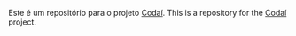 Este é um repositório para o projeto [Codaí](https://codai.growdev.com.br/).
This is a repository for the [Codaí](https://codai.growdev.com.br/) project.
